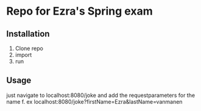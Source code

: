 # Repo for Ezra's Spring exam


## Installation

1. Clone repo
2. import
3. run

## Usage 

just navigate to localhost:8080/joke and add the requestparameters for the name
f. ex localhost:8080/joke?firstName=Ezra&lastName=vanmanen
